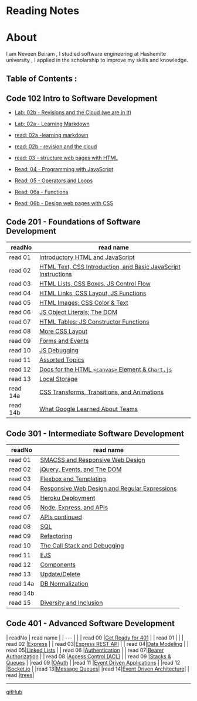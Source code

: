 # Reading Notes
# About
I am Neveen Beiram , I studied software engineering at Hashemite university , I applied in the scholarship to improve my skills and knowledge.

## Table of Contents :

## Code 102 Intro to Software Development

* [Lab: 02b - Revisions and the Cloud (we are in it)](README.md) 

* [Lab: 02a - Learning Markdown](Lab02a.md)

* [read: 02a -learning markdown](Read02a.md)

* [read: 02b - revision and the cloud](Read02b.md)

* [read: 03 - structure web pages with HTML](Read03.md)

* [Read: 04 - Programming with JavaScript](Read04.md)

* [Read: 05 - Operators and Loops](Read05.md)

* [Read: 06a - Functions](Read06a.md)

* [Read: 06b - Design web pages with CSS](Read06b.md)

## Code 201 - Foundations of Software Development



| readNo  | read name                                                                   |
|    ---  |  ---                                                                        |
| read 01 |[Introductory HTML and JavaScript](class-01.md)                              |
| read 02 |[HTML Text, CSS Introduction, and Basic JavaScript Instructions](class-02.md)|
| read 03 |[HTML Lists, CSS Boxes, JS Control Flow](class-03.md)                        |
| read 04 |[HTML Links, CSS Layout, JS Functions](class-04.md)                          |
| read 05 |[HTML Images; CSS Color & Text](class-05)                                    |
| read 06 |[JS Object Literals; The DOM](class-06.md)                                   |
| read 07 |[HTML Tables; JS Constructor Functions](class-07.md)                         |
| read 08 |[More CSS Layout](class-08.md)                                               |
| read 09 |[Forms and Events](class-09.md)                                              |
| read 10 |[JS Debugging](class-10.md)                                                  |
| read 11 |[Assorted Topics](class-11.md)                                               |
| read 12 |[Docs for the HTML `<canvas>` Element & `Chart.js`](class-12.md)             |
| read 13 |[Local Storage](class-13.md)                                                 | 
| read 14a|[CSS Transforms, Transitions, and Animations](class-14a.md)                  |
| read 14b|[What Google Learned About Teams](class-14b.md)                              |



## Code 301 - Intermediate Software Development


| readNo  | read name                                                                   |
|    ---  |  ---                                                                        |
| read 01 |[SMACSS and Responsive Web Design](301read01.md)                             |
| read 02 |[jQuery, Events, and The DOM](301read02.md)                                  |
| read 03 |[Flexbox and Templating](301read03.md)                                       |
| read 04 |[Responsive Web Design and Regular Expressions](301read04.md)                |
| read 05 |[Heroku Deployment](301read05.md)                                            |
| read 06 |[Node, Express, and APIs](301read06.md)                                      |
| read 07 |[APIs continued](301read07.md)                                               |
| read 08 |[SQL](301read08.md)                                                          |
| read 09 |[Refactoring](301read09.md)                                                  |
| read 10 |[The Call Stack and Debugging](301read10.md)                                 |
| read 11 |[EJS](301read11.md)                                                          |
| read 12 |[Components](301read12.md)                                                   |
| read 13 |[Update/Delete](301read13.md)                                                | 
| read 14a|[DB Normalization](301read14a.md)                 |
| read 14b|                             |
| read 15 |[Diversity and Inclusion](301read15.md)                |


## Code 401 - Advanced Software Development



| readNo  | read name                                                      |
|    ---  |                                                                |
| read 00 |[Get Ready for 401](getready401.md)                             |
| read 01 |                                                                |
| read 02 |[Express](Express.md)                                           | 
| read 03|[Express REST API](ExpressRestAPI.md)             |
| read 04|[Data Modeling](DataModeling.md)             |
| read 05|[Linked Lists](LinkedLists.md)             |
| read 06 |[Authentication](Authentication.md)            | 
| read 07|[Bearer Authorization](BearerAuthorization.md)             |
| read 08 |[Access Control (ACL)](AccessControl.md)             |
| read 09 |[Stacks & Queues](Stacks&Queues.md)             |
|read 09 |[OAuth](OAuth.md)             | 
|read 11 |[Event Driven Applications](EventDrivenApplications.md)           |
|read 12 |[Socket.io](Socket.io.md)             |
|read 13|[Message Queues](MessageQueues.md)|
|read 14|[Event Driven Architecture](eventDrivenArch.md)|
| read  |[trees](Trees.md)|


*****

[gitHub](https://github.com/NeveenBeiram)

